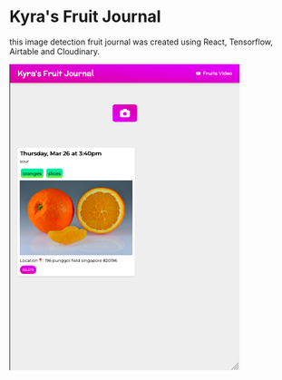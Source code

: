 # Kyra's Fruit Journal

this image detection fruit journal was created using React, Tensorflow, Airtable and Cloudinary.

![Alt text](/src/assets/AppScreenshot%20.png)